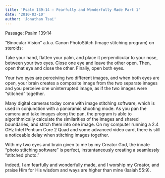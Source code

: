 ```yaml
---
title: 'Psalm 139:14 – Fearfully and Wonderfully Made Part 1'
date: '2010-03-10'
author: 'Jonathan Tsai'
---
```

Passage: Psalm 139:14

“Binocular Vision” a.k.a. Canon PhotoStitch (Image stitching program) on steroids:

Take your hand, flatten your palm, and place it perpendicular to your nose, between your two eyes. Close one eye and leave the other open. Then, open that eye and close the other. Finally, open both eyes.

Your two eyes are perceiving two different images, and when both eyes are open, your brain creates a composite image from the two separate images and you perceive one uninterrupted image, as if the two images were “stitched” together.

Many digital cameras today come with image stitching software, which is used in conjunction with a panoramic shooting mode. As you pan the camera and take images along the pan, the program is able to algorithmically calculate the similarities of the images and shared boundaries, and stitch them into one image. On my computer running a 2.4 GHz Intel Pentium Core 2 Quad and some advanced video card, there is still a noticeable delay when stitching images together.

With my two eyes and brain given to me by my Creator God, the innate “photo stitching software” is perfect, instantaneously creating a seamlessly “stitched photo.”

Indeed, I am fearfully and wonderfully made, and I worship my Creator, and praise Him for His wisdom and ways are higher than mine (Isaiah 55:9).
